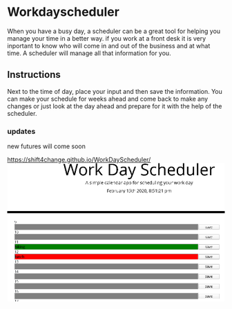 # Workdayscheduler
When you have a busy day, a scheduler can be a great tool for helping you manage your time in a better way. 
if you work at a front desk it is very inportant to know who will come in and out of the business and at what time. A scheduler will manage all that information for you.

## Instructions
Next to the time of day, place your input and then save the information. You can make your schedule for weeks ahead and come back to make any changes or just look at the day ahead and prepare for it with the help of the scheduler.

### updates 
new futures will come soon 

https://shift4change.github.io/WorkDayScheduler/
![](assets/image.png)
